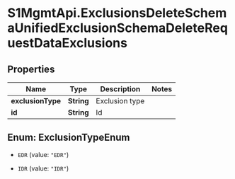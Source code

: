 # S1MgmtApi.ExclusionsDeleteSchemaUnifiedExclusionSchemaDeleteRequestDataExclusions

## Properties
Name | Type | Description | Notes
------------ | ------------- | ------------- | -------------
**exclusionType** | **String** | Exclusion type | 
**id** | **String** | Id | 


<a name="ExclusionTypeEnum"></a>
## Enum: ExclusionTypeEnum


* `EDR` (value: `"EDR"`)

* `IDR` (value: `"IDR"`)




